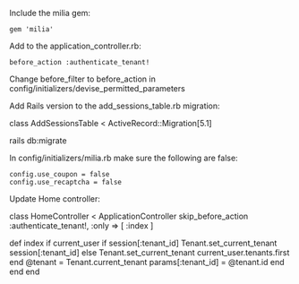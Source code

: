 Include the milia gem:

```
gem 'milia'
```


Add to the application_controller.rb:

```
before_action :authenticate_tenant! 
```

Change before_filter to before_action in config/initializers/devise_permitted_parameters

Add Rails version to the add_sessions_table.rb migration:

class AddSessionsTable < ActiveRecord::Migration[5.1]

rails db:migrate


In config/initializers/milia.rb make sure the following are false:

```
config.use_coupon = false
config.use_recaptcha = false
```

Update Home controller:

class HomeController < ApplicationController
  skip_before_action :authenticate_tenant!, :only => [ :index ]

  def index
    if current_user
      if session[:tenant_id]
        Tenant.set_current_tenant session[:tenant_id]
      else
        Tenant.set_current_tenant current_user.tenants.first
      end
    @tenant = Tenant.current_tenant 
    params[:tenant_id] = @tenant.id
    end
  end
end